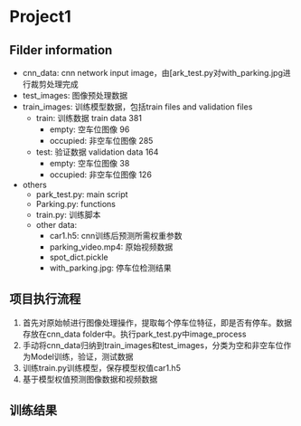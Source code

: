 # Project1
## Filder information
- cnn_data: cnn network input image，由[ark_test.py对with_parking.jpg进行裁剪处理完成
- test_images: 图像预处理数据
- train_images: 训练模型数据，包括train files and validation files
  - train: 训练数据 train data 381
    - empty: 空车位图像 96 
    - occupied: 非空车位图像 285
  - test: 验证数据 validation data 164
    - empty: 空车位图像 38
    - occupied: 非空车位图像 126
- others
    - park_test.py: main script
    - Parking.py: functions
    - train.py: 训练脚本
    - other data:
      - car1.h5: cnn训练后预测所需权重参数
      - parking_video.mp4: 原始视频数据
      - spot_dict.pickle
      - with_parking.jpg: 停车位检测结果

## 项目执行流程
1. 首先对原始帧进行图像处理操作，提取每个停车位特征，即是否有停车。数据存放在cnn_data folder中。执行park_test.py中image_process
2. 手动将cnn_data归纳到train_images和test_images，分类为空和非空车位作为Model训练，验证，测试数据
3. 训练train.py训练模型，保存模型权值car1.h5
4. 基于模型权值预测图像数据和视频数据
## 训练结果

  